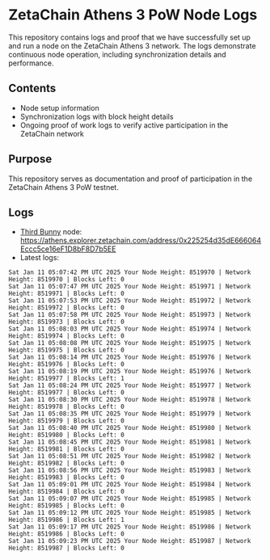 # ZetaChain Athens 3 PoW Node Logs
This repository contains logs and proof that we have successfully set up and run a node on the ZetaChain Athens 3 network. The logs demonstrate continuous node operation, including synchronization details and performance.

## Contents
- Node setup information
- Synchronization logs with block height details
- Ongoing proof of work logs to verify active participation in the ZetaChain network

## Purpose
This repository serves as documentation and proof of participation in the ZetaChain Athens 3 PoW testnet.

## Logs

- [Third Bunny](https://thirdbunny.xyz/) node: https://athens.explorer.zetachain.com/address/0x225254d35dE666064Eccc5ce16eF1D8bF8D7b5EE
- Latest logs:
```
Sat Jan 11 05:07:42 PM UTC 2025 Your Node Height: 8519970 | Network Height: 8519970 | Blocks Left: 0
Sat Jan 11 05:07:47 PM UTC 2025 Your Node Height: 8519971 | Network Height: 8519971 | Blocks Left: 0
Sat Jan 11 05:07:53 PM UTC 2025 Your Node Height: 8519972 | Network Height: 8519972 | Blocks Left: 0
Sat Jan 11 05:07:58 PM UTC 2025 Your Node Height: 8519973 | Network Height: 8519973 | Blocks Left: 0
Sat Jan 11 05:08:03 PM UTC 2025 Your Node Height: 8519974 | Network Height: 8519974 | Blocks Left: 0
Sat Jan 11 05:08:08 PM UTC 2025 Your Node Height: 8519975 | Network Height: 8519975 | Blocks Left: 0
Sat Jan 11 05:08:14 PM UTC 2025 Your Node Height: 8519976 | Network Height: 8519976 | Blocks Left: 0
Sat Jan 11 05:08:19 PM UTC 2025 Your Node Height: 8519976 | Network Height: 8519977 | Blocks Left: 1
Sat Jan 11 05:08:24 PM UTC 2025 Your Node Height: 8519977 | Network Height: 8519977 | Blocks Left: 0
Sat Jan 11 05:08:30 PM UTC 2025 Your Node Height: 8519978 | Network Height: 8519978 | Blocks Left: 0
Sat Jan 11 05:08:35 PM UTC 2025 Your Node Height: 8519979 | Network Height: 8519979 | Blocks Left: 0
Sat Jan 11 05:08:40 PM UTC 2025 Your Node Height: 8519980 | Network Height: 8519980 | Blocks Left: 0
Sat Jan 11 05:08:45 PM UTC 2025 Your Node Height: 8519981 | Network Height: 8519981 | Blocks Left: 0
Sat Jan 11 05:08:51 PM UTC 2025 Your Node Height: 8519982 | Network Height: 8519982 | Blocks Left: 0
Sat Jan 11 05:08:56 PM UTC 2025 Your Node Height: 8519983 | Network Height: 8519983 | Blocks Left: 0
Sat Jan 11 05:09:01 PM UTC 2025 Your Node Height: 8519984 | Network Height: 8519984 | Blocks Left: 0
Sat Jan 11 05:09:07 PM UTC 2025 Your Node Height: 8519985 | Network Height: 8519985 | Blocks Left: 0
Sat Jan 11 05:09:12 PM UTC 2025 Your Node Height: 8519985 | Network Height: 8519986 | Blocks Left: 1
Sat Jan 11 05:09:17 PM UTC 2025 Your Node Height: 8519986 | Network Height: 8519986 | Blocks Left: 0
Sat Jan 11 05:09:23 PM UTC 2025 Your Node Height: 8519987 | Network Height: 8519987 | Blocks Left: 0
```

